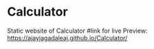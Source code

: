# Calculator
Static website of Calculator
#link for live Preview: https://ajayjagadaleaj.github.io/Calculator/
